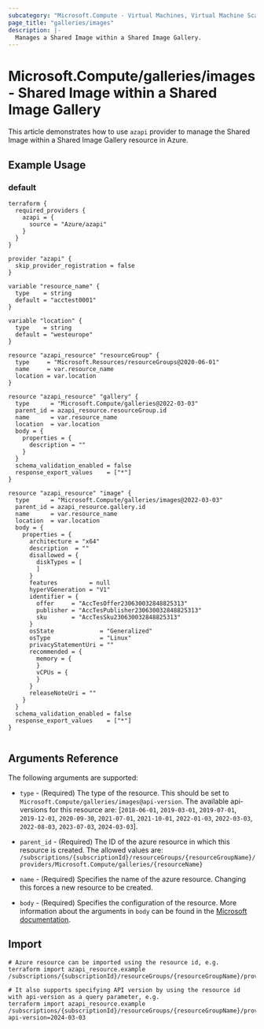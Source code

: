 ```yaml
---
subcategory: "Microsoft.Compute - Virtual Machines, Virtual Machine Scale Sets"
page_title: "galleries/images"
description: |-
  Manages a Shared Image within a Shared Image Gallery.
---
```


# Microsoft.Compute/galleries/images - Shared Image within a Shared Image Gallery

This article demonstrates how to use `azapi` provider to manage the Shared Image within a Shared Image Gallery resource in Azure.

## Example Usage

### default

```hcl
terraform {
  required_providers {
    azapi = {
      source = "Azure/azapi"
    }
  }
}

provider "azapi" {
  skip_provider_registration = false
}

variable "resource_name" {
  type    = string
  default = "acctest0001"
}

variable "location" {
  type    = string
  default = "westeurope"
}

resource "azapi_resource" "resourceGroup" {
  type     = "Microsoft.Resources/resourceGroups@2020-06-01"
  name     = var.resource_name
  location = var.location
}

resource "azapi_resource" "gallery" {
  type      = "Microsoft.Compute/galleries@2022-03-03"
  parent_id = azapi_resource.resourceGroup.id
  name      = var.resource_name
  location  = var.location
  body = {
    properties = {
      description = ""
    }
  }
  schema_validation_enabled = false
  response_export_values    = ["*"]
}

resource "azapi_resource" "image" {
  type      = "Microsoft.Compute/galleries/images@2022-03-03"
  parent_id = azapi_resource.gallery.id
  name      = var.resource_name
  location  = var.location
  body = {
    properties = {
      architecture = "x64"
      description  = ""
      disallowed = {
        diskTypes = [
        ]
      }
      features         = null
      hyperVGeneration = "V1"
      identifier = {
        offer     = "AccTesOffer230630032848825313"
        publisher = "AccTesPublisher230630032848825313"
        sku       = "AccTesSku230630032848825313"
      }
      osState             = "Generalized"
      osType              = "Linux"
      privacyStatementUri = ""
      recommended = {
        memory = {
        }
        vCPUs = {
        }
      }
      releaseNoteUri = ""
    }
  }
  schema_validation_enabled = false
  response_export_values    = ["*"]
}


```



## Arguments Reference

The following arguments are supported:

* `type` - (Required) The type of the resource. This should be set to `Microsoft.Compute/galleries/images@api-version`. The available api-versions for this resource are: [`2018-06-01`, `2019-03-01`, `2019-07-01`, `2019-12-01`, `2020-09-30`, `2021-07-01`, `2021-10-01`, `2022-01-03`, `2022-03-03`, `2022-08-03`, `2023-07-03`, `2024-03-03`].

* `parent_id` - (Required) The ID of the azure resource in which this resource is created. The allowed values are:  
  `/subscriptions/{subscriptionId}/resourceGroups/{resourceGroupName}/providers/Microsoft.Compute/galleries/{resourceName}`

* `name` - (Required) Specifies the name of the azure resource. Changing this forces a new resource to be created.

* `body` - (Required) Specifies the configuration of the resource. More information about the arguments in `body` can be found in the [Microsoft documentation](https://learn.microsoft.com/en-us/azure/templates/Microsoft.Compute/galleries/images?pivots=deployment-language-terraform).

## Import

 ```shell
 # Azure resource can be imported using the resource id, e.g.
 terraform import azapi_resource.example /subscriptions/{subscriptionId}/resourceGroups/{resourceGroupName}/providers/Microsoft.Compute/galleries/{resourceName}/images/{resourceName}
 
 # It also supports specifying API version by using the resource id with api-version as a query parameter, e.g.
 terraform import azapi_resource.example /subscriptions/{subscriptionId}/resourceGroups/{resourceGroupName}/providers/Microsoft.Compute/galleries/{resourceName}/images/{resourceName}?api-version=2024-03-03
 ```
